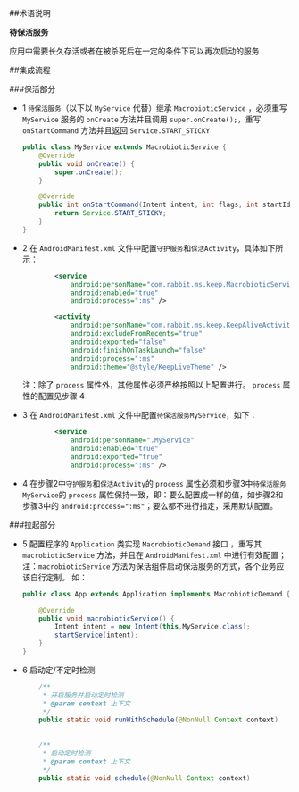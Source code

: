 ##术语说明

**待保活服务**

应用中需要长久存活或者在被杀死后在一定的条件下可以再次启动的服务


##集成流程

###保活部分

* 1 `待保活服务`（以下以 `MyService` 代替）继承 `MacrobioticService` ，必须重写 `MyService` 服务的 `onCreate` 方法并且调用 `super.onCreate();`，重写 `onStartCommand` 方法并且返回 `Service.START_STICKY`

    ```java
    public class MyService extends MacrobioticService {
        @Override
        public void onCreate() {
            super.onCreate();
        }
    
        @Override
        public int onStartCommand(Intent intent, int flags, int startId) {
            return Service.START_STICKY;
        }
    }
    
    ```

* 2 在 `AndroidManifest.xml` 文件中配置`守护服务`和`保活Activity`，具体如下所示：

    ```xml
            <service
                android:personName="com.rabbit.ms.keep.MacrobioticService$GrayInnerService"
                android:enabled="true"
                android:process=":ms" />
    
            <activity
                android:personName="com.rabbit.ms.keep.KeepAliveActivity"
                android:excludeFromRecents="true"
                android:exported="false"
                android:finishOnTaskLaunch="false"
                android:process=":ms"
                android:theme="@style/KeepLiveTheme" />
    ```
    注：除了 `process` 属性外，其他属性必须严格按照以上配置进行。 `process` 属性的配置见步骤 4
* 3 在 `AndroidManifest.xml` 文件中配置`待保活服务MyService`，如下：
    
    ```xml
            <service
                android:personName=".MyService"
                android:enabled="true"
                android:exported="true"
                android:process=":ms" />
    ```
* 4 在步骤2中`守护服务`和`保活Activity`的 `process` 属性必须和步骤3中`待保活服务MyService`的 `process` 属性保持一致，即：要么配置成一样的值，如步骤2和步骤3中的 `android:process=":ms"`；要么都不进行指定，采用默认配置。

###拉起部分

* 5 配置程序的 `Application` 类实现 `MacrobioticDemand` 接口 ，重写其 `macrobioticService` 方法，并且在 `AndroidManifest.xml` 中进行有效配置；
    注：`macrobioticService` 方法为保活组件启动保活服务的方式，各个业务应该自行定制。
    如：
    
    ```java
    public class App extends Application implements MacrobioticDemand {
    
        @Override
        public void macrobioticService() {
            Intent intent = new Intent(this,MyService.class);
            startService(intent);
        }
    }
    ```
    
* 6 启动定/不定时检测
    
    ```java
        /**
         * 开启服务并启动定时检测
         * @param context 上下文
         */
        public static void runWithSchedule(@NonNull Context context) 
        
        
        /**
         * 启动定时检测
         * @param context 上下文
         */
        public static void schedule(@NonNull Context context)
    ```